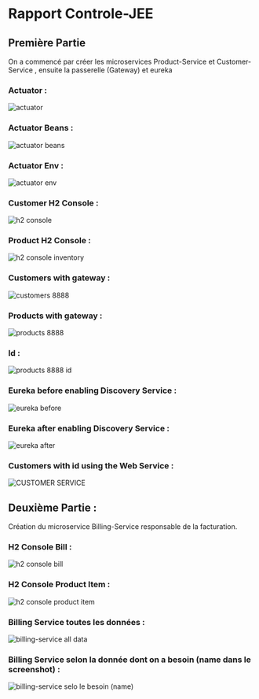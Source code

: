 #  Rapport Controle-JEE

## Première Partie 
On a commencé par créer les microservices Product-Service et Customer-Service , ensuite la passerelle (Gateway) et eureka 

### Actuator : 
![actuator](https://user-images.githubusercontent.com/86847138/200059853-129d8fe5-891a-4bd1-9646-207b3034a034.PNG)


### Actuator Beans : 
![actuator beans](https://user-images.githubusercontent.com/86847138/200059870-33c4bbf7-8912-48c5-aa20-63d0dbd44e1a.PNG)


### Actuator Env :
![actuator env](https://user-images.githubusercontent.com/86847138/200059925-311548f7-4965-4381-975e-04323f7c6b2b.PNG)


### Customer H2 Console :
![h2 console](https://user-images.githubusercontent.com/86847138/200059608-07b33ed6-96cd-444d-83ff-79a1e6b5cabb.PNG)


### Product H2 Console :

![h2 console inventory](https://user-images.githubusercontent.com/86847138/200059654-8b5662ca-fee2-4b70-b1ef-666083d05435.PNG)


### Customers with gateway : 
![customers 8888](https://user-images.githubusercontent.com/86847138/200060024-cdac0216-3801-4944-bf5f-3157a8980def.PNG)


### Products with gateway : 
![products 8888](https://user-images.githubusercontent.com/86847138/200060063-dc514efb-1641-44bc-9e37-1f7d0ffa6180.PNG)


### Id :

![products 8888 id](https://user-images.githubusercontent.com/86847138/200060118-2a85d4f4-27c2-45bf-8276-861e5d1f1f8b.PNG)



### Eureka before enabling Discovery Service :
![eureka before](https://user-images.githubusercontent.com/86847138/200060276-bff3e8ad-383f-46c7-b8de-fa1f53b46f7e.PNG)



### Eureka after enabling Discovery Service :
![eureka after](https://user-images.githubusercontent.com/86847138/200060309-644371cc-e1a7-40cb-a9ea-4e83ba7bff12.PNG)


### Customers with id using the Web Service :

![CUSTOMER SERVICE](https://user-images.githubusercontent.com/86847138/200060405-2f2684d3-92c3-41fb-88a8-4d3910bc5c69.PNG)



## Deuxième Partie : 

Création du microservice Billing-Service responsable de la facturation.

### H2 Console Bill :
![h2 console bill](https://user-images.githubusercontent.com/86847138/200087300-68a674d4-4308-4775-8363-2fb78ac3cded.PNG)




### H2 Console Product Item : 
![h2 console product item](https://user-images.githubusercontent.com/86847138/200087326-069e0b07-5d23-473f-9fb3-4c4810432c91.PNG)



### Billing Service toutes les données :
![billing-service all data](https://user-images.githubusercontent.com/86847138/200087372-36bbc5a6-3876-47dd-827a-5068c19c7640.PNG)



### Billing Service selon la donnée dont on a besoin (name dans le screenshot) : 
![billing-service selo le besoin (name)](https://user-images.githubusercontent.com/86847138/200087460-274e02b2-2c3a-4e82-8319-53d9494e7404.PNG)

